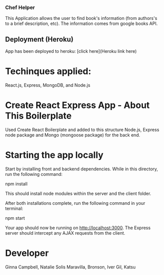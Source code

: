 ### Chef Helper
This Application allows the user to find book's information (from authors's to a brief description, etc). The information comes from google books API. 

## Deployment (Heroku)

App has been deployed to heroku:
[click here](Heroku link here)


# Techinques applied:

React.js, Express, MongoDB, and Node.js 

# Create React Express App - About This Boilerplate
Used Create React Boilerplate and added to this structure Node.js, Express node package and Mongo (mongoose package) for the back end. 


# Starting the app locally

Start by installing front and backend dependencies. While in this directory, run the following command:

npm install



This should install node modules within the server and the client folder.

After both installations complete, run the following command in your terminal:

npm start



Your app should now be running on <http://localhost:3000>. The Express server should intercept any AJAX requests from the client.

# Developer

Ginna Campbell, 
Natalie Solis Maravilla, 
Bronson,
Iver Gil,
Katsu


